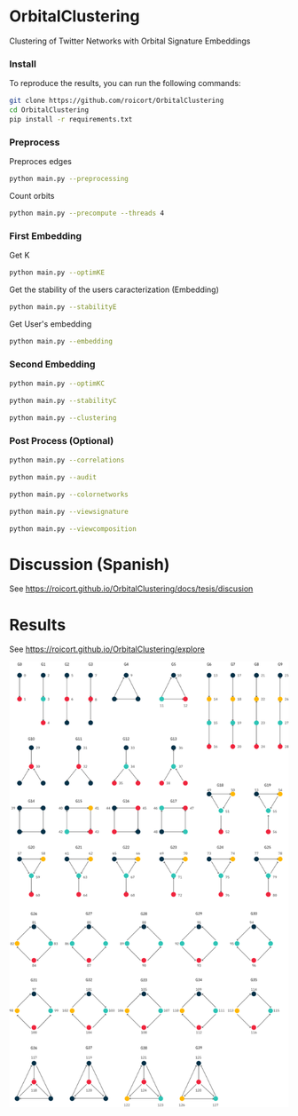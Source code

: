 # OrbitalClustering

Clustering of Twitter Networks with Orbital Signature Embeddings

### Install

To reproduce the results, you can run the following commands:

```bash
git clone https://github.com/roicort/OrbitalClustering
cd OrbitalClustering
pip install -r requirements.txt
```

### Preprocess

Preproces edges
```bash
python main.py --preprocessing 
```

Count orbits

```bash
python main.py --precompute --threads 4
```

### First Embedding

Get K

```bash
python main.py --optimKE
```

Get the stability of the users caracterization (Embedding)

```bash
python main.py --stabilityE
```

Get User's embedding

```bash
python main.py --embedding
```

### Second Embedding

```bash
python main.py --optimKC
```

```bash
python main.py --stabilityC
```

```bash
python main.py --clustering
```

### Post Process (Optional)

```bash
python main.py --correlations
```

```bash
python main.py --audit
```

```bash
python main.py --colornetworks
```

```bash
python main.py --viewsignature
```

```bash
python main.py --viewcomposition
```

# Discussion (Spanish)

See https://roicort.github.io/OrbitalClustering/docs/tesis/discusion

# Results

See https://roicort.github.io/OrbitalClustering/explore

![](https://raw.githubusercontent.com/roicort/OrbitalClustering/main/tesis-latex/figures/orbits.svg)
